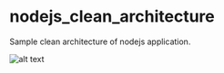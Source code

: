 # nodejs_clean_architecture
Sample clean architecture of nodejs application. 

![alt text](https://github.com/nanofaroque/nodejs_clean_architecture/blob/master/clean_architecure.png)


